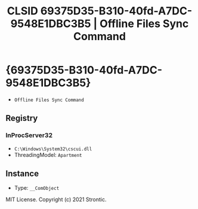 ﻿---
title: "CLSID 69375D35-B310-40fd-A7DC-9548E1DBC3B5 | Offline Files Sync Command"
excerpt: What is COM-Object CLSID 69375D35-B310-40fd-A7DC-9548E1DBC3B5?
---

# {69375D35-B310-40fd-A7DC-9548E1DBC3B5}

* `Offline Files Sync Command`

## Registry


### InProcServer32

* `C:\Windows\System32\cscui.dll`
* ThreadingModel: `Apartment`

## Instance

* Type: `__ComObject`

MIT License. Copyright (c) 2021 Strontic.



